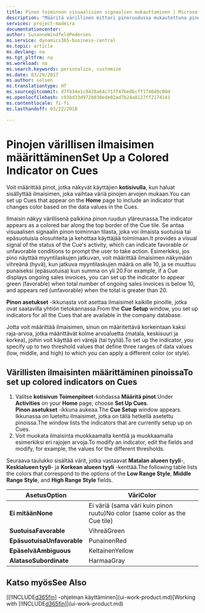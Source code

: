 ```yaml
---
title: Pinon toiminnon visuaalisien signaalien mukauttaminen | Microsoft Docs
description: "Määritä värillinen mittari pinoruudussa mukautettuna pinon toiminnon visuaalisena signaalina."
services: project-madeira
documentationcenter: 
author: SusanneWindfeldPedersen
ms.service: dynamics365-business-central
ms.topic: article
ms.devlang: na
ms.tgt_pltfrm: na
ms.workload: na
ms.search.keywords: personalize, customize
ms.date: 03/29/2017
ms.author: solsen
ms.translationtype: HT
ms.sourcegitcommit: d7fb34e1c9428a64c71ff47be8bcff174649c00d
ms.openlocfilehash: c93bd33d972b030ede02ad7b24a8127ff2174141
ms.contentlocale: fi-fi
ms.lasthandoff: 03/22/2018

---
```

# <a name="set-up-a-colored-indicator-on-cues"></a><span data-ttu-id="5952b-103">Pinojen värillisen ilmaisimen määrittäminen</span><span class="sxs-lookup"><span data-stu-id="5952b-103">Set Up a Colored Indicator on Cues</span></span>
<span data-ttu-id="5952b-104">Voit määrittää pinot, jotka näkyvät käyttäjien **kotisivulla**, kun haluat sisällyttää ilmaisimen, joka vaihtaa väriä pinojen arvojen mukaan.</span><span class="sxs-lookup"><span data-stu-id="5952b-104">You can set up Cues that appear on the **Home** page to include an indicator that changes color based on the data values in the Cues.</span></span>

<span data-ttu-id="5952b-105">Ilmaisin näkyy värillisenä palkkina pinon ruudun yläreunassa.</span><span class="sxs-lookup"><span data-stu-id="5952b-105">The indicator appears as a colored bar along the top border of the Cue tile.</span></span> <span data-ttu-id="5952b-106">Se antaa visuaalisen signaalin pinon toiminnan tilasta, joka voi ilmaista suotuisia tai epäsuotuisia olosuhteita ja kehottaa käyttäjää toimimaan.</span><span class="sxs-lookup"><span data-stu-id="5952b-106">It provides a visual signal of the status of the Cue's activity, which can indicate favorable or unfavorable conditions to prompt the user to take action.</span></span> <span data-ttu-id="5952b-107">Esimerkiksi, jos pino näyttää myyntilaskujen jatkuvan, voit määrittää ilmaisimen näkymään vihreänä (hyvä), kun jatkuva myyntilaskujen määrä on alle 10, ja se muuttuu punaiseksi (epäsuotuisa) kun summa on yli 20.</span><span class="sxs-lookup"><span data-stu-id="5952b-107">For example, if a Cue displays ongoing sales invoices, you can set up the indicator to appear green (favorable) when total number of ongoing sales invoices is below 10, and appears red (unfavorable) when the total is greater than 20.</span></span>

<span data-ttu-id="5952b-108">**Pinon asetukset** -ikkunasta voit asettaa ilmaisimet kaikille pinoille, jotka ovat saatavilla yhtiön tietokannassa.</span><span class="sxs-lookup"><span data-stu-id="5952b-108">From the **Cue Setup** window, you set up indicators for all the Cues that are available in the company database.</span></span>

<span data-ttu-id="5952b-109">Jotta voit määrittää ilmaisimen, sinun on määritettävä korkeintaan kaksi raja-arvoa, jotka määrittävät kolme arvoaluetta (matala, keskisuuri ja korkea), joihin voit käyttää eri värejä (tai tyyliä).</span><span class="sxs-lookup"><span data-stu-id="5952b-109">To set up the indicator, you specify up to two threshold values that define three ranges of data values (low, middle, and high) to which you can apply a different color (or style).</span></span>

## <a name="to-set-up-colored-indicators-on-cues"></a><span data-ttu-id="5952b-110">Värillisten ilmaisinten määrittäminen pinoissa</span><span class="sxs-lookup"><span data-stu-id="5952b-110">To set up colored indicators on Cues</span></span>
1. <span data-ttu-id="5952b-111">Valitse **kotisivun** **Toimenpiteet**-kohdassa **Määritä pinot**.</span><span class="sxs-lookup"><span data-stu-id="5952b-111">Under **Activities** on your **Home** page, choose **Set Up Cues**.</span></span>  
   <span data-ttu-id="5952b-112">**Pinon asetukset** -ikkuna aukeaa.</span><span class="sxs-lookup"><span data-stu-id="5952b-112">The **Cue Setup** window appears.</span></span> <span data-ttu-id="5952b-113">Ikkunassa on lueteltu ilmaisimet, jotka on tällä hetkellä asetettu pinoissa.</span><span class="sxs-lookup"><span data-stu-id="5952b-113">The window lists the indicators that are currently setup up on Cues.</span></span>
2. <span data-ttu-id="5952b-114">Voit muokata ilmaisinta muokkaamalla kenttiä ja muokkaamalla esimerkiksi eri rajojen arvoja.</span><span class="sxs-lookup"><span data-stu-id="5952b-114">To modify an indicator, edit the fields and modify, for example, the values for the different thresholds.</span></span>  

<span data-ttu-id="5952b-115">Seuraava taulukko sisältää värit, jotka vastaavat **Matalan alueen tyyli**-, **Keskialueen tyyli**- ja **Korkean alueen tyyli** -kenttää.</span><span class="sxs-lookup"><span data-stu-id="5952b-115">The following table lists the colors that correspond to the options of the **Low Range Style**, **Middle Range Style**, and **High Range Style** fields.</span></span>

| <span data-ttu-id="5952b-116">Asetus</span><span class="sxs-lookup"><span data-stu-id="5952b-116">Option</span></span> | <span data-ttu-id="5952b-117">Väri</span><span class="sxs-lookup"><span data-stu-id="5952b-117">Color</span></span> |
| --- | --- |
| <span data-ttu-id="5952b-118">**Ei mitään**</span><span class="sxs-lookup"><span data-stu-id="5952b-118">**None**</span></span> |<span data-ttu-id="5952b-119">Ei väriä (sama väri kuin pinon ruutu)</span><span class="sxs-lookup"><span data-stu-id="5952b-119">No color (same color as the Cue tile)</span></span>|
| <span data-ttu-id="5952b-120">**Suotuisa**</span><span class="sxs-lookup"><span data-stu-id="5952b-120">**Favorable**</span></span> |<span data-ttu-id="5952b-121">Vihreä</span><span class="sxs-lookup"><span data-stu-id="5952b-121">Green</span></span> |
| <span data-ttu-id="5952b-122">**Epäsuotuisa**</span><span class="sxs-lookup"><span data-stu-id="5952b-122">**Unfavorable**</span></span> |<span data-ttu-id="5952b-123">Punainen</span><span class="sxs-lookup"><span data-stu-id="5952b-123">Red</span></span> |
| <span data-ttu-id="5952b-124">**Epäselvä**</span><span class="sxs-lookup"><span data-stu-id="5952b-124">**Ambiguous**</span></span> |<span data-ttu-id="5952b-125">Keltainen</span><span class="sxs-lookup"><span data-stu-id="5952b-125">Yellow</span></span> |
| <span data-ttu-id="5952b-126">**Alataso**</span><span class="sxs-lookup"><span data-stu-id="5952b-126">**Subordinate**</span></span> |<span data-ttu-id="5952b-127">Harmaa</span><span class="sxs-lookup"><span data-stu-id="5952b-127">Gray</span></span> |

## <a name="see-also"></a><span data-ttu-id="5952b-128">Katso myös</span><span class="sxs-lookup"><span data-stu-id="5952b-128">See Also</span></span>
<span data-ttu-id="5952b-129">[[!INCLUDE[d365fin](includes/d365fin_md.md)] -ohjelman käyttäminen](ui-work-product.md)</span><span class="sxs-lookup"><span data-stu-id="5952b-129">[Working with [!INCLUDE[d365fin](includes/d365fin_md.md)]](ui-work-product.md)</span></span>


